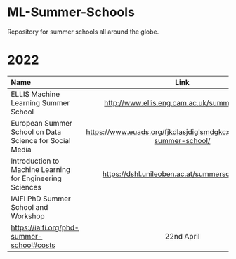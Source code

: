 # ML-Summer-Schools
Repository for summer schools all around the globe.

# 2022
| Name | Link | Deadline/Dates | Location | 
| :--- | :----: | :----:  | ----:   | 
| ELLIS Machine Learning Summer School | http://www.ellis.eng.cam.ac.uk/summerschool/ | 22nd May |  UK |
| European Summer School on Data Science for Social Media | https://www.euads.org/fjkdlasjdiglsmdgkcxjhvckh/euads-summer-school/ | 15-17th June |  Luxembourg |
| Introduction to Machine Learning for Engineering Sciences| https://dshl.unileoben.ac.at/summerschool2022 | 14th May |  Austria |
| IAIFI PhD Summer School and Workshop
| https://iaifi.org/phd-summer-school#costs | 22nd April  | Tufts University, USA  |
